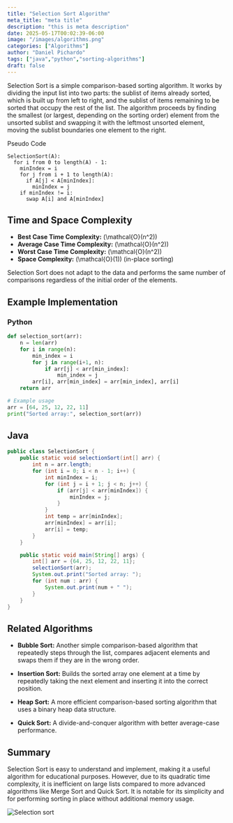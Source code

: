 ```yaml
---
title: "Selection Sort Algorithm"
meta_title: "meta title"
description: "this is meta description"
date: 2025-05-17T00:02:39-06:00
image: "/images/algorithms.png"
categories: ["Algorithms"]
author: "Daniel Pichardo"
tags: ["java","python","sorting-algorithms"]
draft: false
---
```


Selection Sort is a simple comparison-based sorting algorithm. It works by dividing the input list into two parts: the sublist of items already sorted, which is built up from left to right, and the sublist of items remaining to be sorted that occupy the rest of the list. The algorithm proceeds by finding the smallest (or largest, depending on the sorting order) element from the unsorted sublist and swapping it with the leftmost unsorted element, moving the sublist boundaries one element to the right.


Pseudo Code
```shell
SelectionSort(A):
  for i from 0 to length(A) - 1:
    minIndex = i
    for j from i + 1 to length(A):
      if A[j] < A[minIndex]:
        minIndex = j
    if minIndex != i:
      swap A[i] and A[minIndex]
```


## Time and Space Complexity

* **Best Case Time Complexity:** \(\mathcal{O}(n^2)\)
* **Average Case Time Complexity:** \(\mathcal{O}(n^2)\)
* **Worst Case Time Complexity:** \(\mathcal{O}(n^2)\)
* **Space Complexity:** \(\mathcal{O}(1)\) (in-place sorting)

Selection Sort does not adapt to the data and performs the same number of comparisons regardless of the initial order of the elements.

## Example Implementation

### Python

```python
def selection_sort(arr):
    n = len(arr)
    for i in range(n):
        min_index = i
        for j in range(i+1, n):
            if arr[j] < arr[min_index]:
                min_index = j
        arr[i], arr[min_index] = arr[min_index], arr[i]
    return arr

# Example usage
arr = [64, 25, 12, 22, 11]
print("Sorted array:", selection_sort(arr))
```

## Java

```java
public class SelectionSort {
    public static void selectionSort(int[] arr) {
        int n = arr.length;
        for (int i = 0; i < n - 1; i++) {
            int minIndex = i;
            for (int j = i + 1; j < n; j++) {
                if (arr[j] < arr[minIndex]) {
                    minIndex = j;
                }
            }
            int temp = arr[minIndex];
            arr[minIndex] = arr[i];
            arr[i] = temp;
        }
    }

    public static void main(String[] args) {
        int[] arr = {64, 25, 12, 22, 11};
        selectionSort(arr);
        System.out.print("Sorted array: ");
        for (int num : arr) {
            System.out.print(num + " ");
        }
    }
}
```

## Related Algorithms

* **Bubble Sort:** Another simple comparison-based algorithm that repeatedly steps through the list, compares adjacent elements and swaps them if they are in the wrong order.

* **Insertion Sort:** Builds the sorted array one element at a time by repeatedly taking the next element and inserting it into the correct position.

* **Heap Sort:** A more efficient comparison-based sorting algorithm that uses a binary heap data structure.

* **Quick Sort:** A divide-and-conquer algorithm with better average-case performance.

## Summary

Selection Sort is easy to understand and implement, making it a useful algorithm for educational purposes. However, due to its quadratic time complexity, it is inefficient on large lists compared to more advanced algorithms like Merge Sort and Quick Sort. It is notable for its simplicity and for performing sorting in place without additional memory usage.

![Selection sort](/blog/images/posts/algorithms/selection-sort.png)
